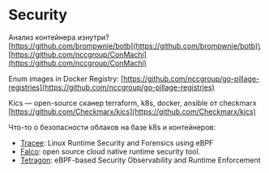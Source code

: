 # Security

Анализ контейнера изнутри? \
[https://github.com/brompwnie/botb](https://github.com/brompwnie/botb)\
[https://github.com/nccgroup/ConMachi](https://github.com/nccgroup/ConMachi)

Enum images in Docker Registry: [https://github.com/nccgroup/go-pillage-registries](https://github.com/nccgroup/go-pillage-registries)

Kics — open-source сканер terraform, k8s, docker, ansible от checkmarx [https://github.com/Checkmarx/kics](https://github.com/Checkmarx/kics)

Что-то о безопасности облаков на базе k8s и контейнеров:

* [Tracee](https://github.com/aquasecurity/tracee): Linux Runtime Security and Forensics using eBPF
* [Falco](https://github.com/falcosecurity/falco): open source cloud native runtime security tool.
* [Tetragon](https://github.com/cilium/tetragon): eBPF-based Security Observability and Runtime Enforcement
